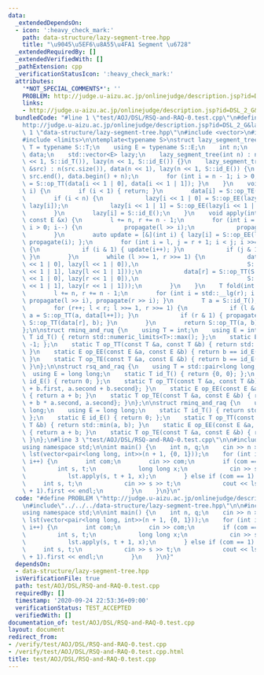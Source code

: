 ```yaml
---
data:
  _extendedDependsOn:
  - icon: ':heavy_check_mark:'
    path: data-structure/lazy-segment-tree.hpp
    title: "\u9045\u5EF6\u8A55\u4FA1 Segment \u6728"
  _extendedRequiredBy: []
  _extendedVerifiedWith: []
  _pathExtension: cpp
  _verificationStatusIcon: ':heavy_check_mark:'
  attributes:
    '*NOT_SPECIAL_COMMENTS*': ''
    PROBLEM: http://judge.u-aizu.ac.jp/onlinejudge/description.jsp?id=DSL_2_G&lang=ja
    links:
    - http://judge.u-aizu.ac.jp/onlinejudge/description.jsp?id=DSL_2_G&lang=ja
  bundledCode: "#line 1 \"test/AOJ/DSL/RSQ-and-RAQ-0.test.cpp\"\n#define PROBLEM \"\
    http://judge.u-aizu.ac.jp/onlinejudge/description.jsp?id=DSL_2_G&lang=ja\"\n#line\
    \ 1 \"data-structure/lazy-segment-tree.hpp\"\n#include <vector>\n#include <cassert>\n\
    #include <limits>\n\ntemplate<typename S>\nstruct lazy_segment_tree {\n    using\
    \ T = typename S::T;\n    using E = typename S::E;\n    int n;\n    std::vector<T>\
    \ data;\n    std::vector<E> lazy;\n    lazy_segment_tree(int n) : n(n), data(n\
    \ << 1, S::id_T()), lazy(n << 1, S::id_E()) {}\n    lazy_segment_tree(const std::vector<T>\
    \ &src) : n(src.size()), data(n << 1), lazy(n << 1, S::id_E()) {\n        std::copy(src.begin(),\
    \ src.end(), data.begin() + n);\n        for (int i = n - 1; i > 0; i--) { data[i]\
    \ = S::op_TT(data[i << 1 | 0], data[i << 1 | 1]); }\n    }\n    void propagate(int\
    \ i) {\n        if (i < 1) { return; }\n        data[i] = S::op_TE(data[i], lazy[i]);\n\
    \        if (i < n) {\n            lazy[i << 1 | 0] = S::op_EE(lazy[i << 1 | 0],\
    \ lazy[i]);\n            lazy[i << 1 | 1] = S::op_EE(lazy[i << 1 | 1], lazy[i]);\n\
    \        }\n        lazy[i] = S::id_E();\n    }\n    void apply(int l, int r,\
    \ const E &x) {\n        l += n, r += n - 1;\n        for (int i = std::__lg(r);\
    \ i > 0; i--) {\n            propagate(l >> i);\n            propagate(r >> i);\n\
    \        }\n        auto update = [&](int i) { lazy[i] = S::op_EE(lazy[i], x),\
    \ propagate(i); };\n        for (int i = l, j = r + 1; i < j; i >>= 1, j >>= 1)\
    \ {\n            if (i & 1) { update(i++); }\n            if (j & 1) { update(--j);\
    \ }\n        }\n        while (l >>= 1, r >>= 1) {\n            data[l] = S::op_TT(S::op_TE(data[l\
    \ << 1 | 0], lazy[l << 1 | 0]),\n                               S::op_TE(data[l\
    \ << 1 | 1], lazy[l << 1 | 1]));\n            data[r] = S::op_TT(S::op_TE(data[r\
    \ << 1 | 0], lazy[r << 1 | 0]),\n                               S::op_TE(data[r\
    \ << 1 | 1], lazy[r << 1 | 1]));\n        }\n    }\n    T fold(int l, int r) {\n\
    \        l += n, r += n - 1;\n        for (int i = std::__lg(r); i > 0; i--) {\
    \ propagate(l >> i), propagate(r >> i); }\n        T a = S::id_T(), b = S::id_T();\n\
    \        for (r++; l < r; l >>= 1, r >>= 1) {\n            if (l & 1) { propagate(l),\
    \ a = S::op_TT(a, data[l++]); }\n            if (r & 1) { propagate(--r), b =\
    \ S::op_TT(data[r], b); }\n        }\n        return S::op_TT(a, b);\n    }\n\
    };\n\nstruct rminq_and_ruq {\n    using T = int;\n    using E = int;\n    static\
    \ T id_T() { return std::numeric_limits<T>::max(); };\n    static E id_E() { return\
    \ -1; };\n    static T op_TT(const T &a, const T &b) { return std::min(a, b);\
    \ }\n    static E op_EE(const E &a, const E &b) { return b == id_E() ? a : b;\
    \ }\n    static T op_TE(const T &a, const E &b) { return b == id_E() ? a : b;\
    \ }\n};\n\nstruct rsq_and_raq {\n    using T = std::pair<long long, int>;\n  \
    \  using E = long long;\n    static T id_T() { return {0, 0}; };\n    static E\
    \ id_E() { return 0; };\n    static T op_TT(const T &a, const T &b) { return {a.first\
    \ + b.first, a.second + b.second}; }\n    static E op_EE(const E &a, const E &b)\
    \ { return a + b; }\n    static T op_TE(const T &a, const E &b) { return {a.first\
    \ + b * a.second, a.second}; }\n};\n\nstruct rminq_and_raq {\n    using T = long\
    \ long;\n    using E = long long;\n    static T id_T() { return std::numeric_limits<T>::max();\
    \ };\n    static E id_E() { return 0; };\n    static T op_TT(const T &a, const\
    \ T &b) { return std::min(a, b); }\n    static E op_EE(const E &a, const E &b)\
    \ { return a + b; }\n    static T op_TE(const T &a, const E &b) { return a + b;\
    \ }\n};\n#line 3 \"test/AOJ/DSL/RSQ-and-RAQ-0.test.cpp\"\n\n#include<bits/stdc++.h>\n\
    using namespace std;\n\nint main() {\n    int n, q;\n    cin >> n >> q;\n    lazy_segment_tree<rsq_and_raq>\
    \ lst(vector<pair<long long, int>>(n + 1, {0, 1}));\n    for (int i = 0; i < q;\
    \ i++) {\n        int com;\n        cin >> com;\n        if (com == 0) {\n   \
    \         int s, t;\n            long long x;\n            cin >> s >> t >> x;\n\
    \            lst.apply(s, t + 1, x);\n        } else if (com == 1) {\n       \
    \     int s, t;\n            cin >> s >> t;\n            cout << lst.fold(s, t\
    \ + 1).first << endl;\n        }\n    }\n}\n"
  code: "#define PROBLEM \"http://judge.u-aizu.ac.jp/onlinejudge/description.jsp?id=DSL_2_G&lang=ja\"\
    \n#include\"../../../data-structure/lazy-segment-tree.hpp\"\n\n#include<bits/stdc++.h>\n\
    using namespace std;\n\nint main() {\n    int n, q;\n    cin >> n >> q;\n    lazy_segment_tree<rsq_and_raq>\
    \ lst(vector<pair<long long, int>>(n + 1, {0, 1}));\n    for (int i = 0; i < q;\
    \ i++) {\n        int com;\n        cin >> com;\n        if (com == 0) {\n   \
    \         int s, t;\n            long long x;\n            cin >> s >> t >> x;\n\
    \            lst.apply(s, t + 1, x);\n        } else if (com == 1) {\n       \
    \     int s, t;\n            cin >> s >> t;\n            cout << lst.fold(s, t\
    \ + 1).first << endl;\n        }\n    }\n}"
  dependsOn:
  - data-structure/lazy-segment-tree.hpp
  isVerificationFile: true
  path: test/AOJ/DSL/RSQ-and-RAQ-0.test.cpp
  requiredBy: []
  timestamp: '2020-09-24 22:53:36+09:00'
  verificationStatus: TEST_ACCEPTED
  verifiedWith: []
documentation_of: test/AOJ/DSL/RSQ-and-RAQ-0.test.cpp
layout: document
redirect_from:
- /verify/test/AOJ/DSL/RSQ-and-RAQ-0.test.cpp
- /verify/test/AOJ/DSL/RSQ-and-RAQ-0.test.cpp.html
title: test/AOJ/DSL/RSQ-and-RAQ-0.test.cpp
---
```

